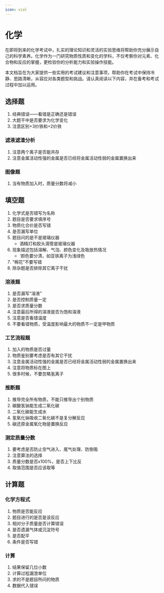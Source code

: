```yaml
---
icon: vial
---
```


# 化学

在即将到来的化学考试中，扎实的理论知识和灵活的实验思维将帮助你充分展示自己的科学素养。化学作为一门研究物质性质和变化的学科，不仅考察你对元素、化合物和反应的掌握，更检验你的分析能力和实验操作技能。

本文档旨在为大家提供一些实用的考试建议和注意事项，帮助你在考试中保持冷静、思路清晰，从容应对各类题型和挑战。请认真阅读以下内容，并在备考和考试过程中加以运用。

## 选择题

1. 经典错误——看错是正确还是错误
2. 大题干中是否要求为化学变化
3. 注意区别+3价铁和+2价铁

### 滤液滤渣分析

1. 注意两个离子是否能共存
2. 注意金属活动性强的金属是否已经将金属活动性弱的金属置换出来

### 图像题

1. 当有物质加入时，质量分数将减小

## 填空题

1. 化学式是否错写为名称
2. 题目是否要求填序号
3. 物质化合价是否写错
4. 是否漏写单位
5. 题目问的是不是玻璃仪器
   * 酒精灯和胶头滴管是玻璃仪器
6. 现象描述包括溶解、气泡、颜色变化及吸放热情况
   * ‘颜色要分清，如亚铁离子为浅绿色
7. “棉花”不要写错
8. 除杂题是否排除其它离子干扰

### 溶液题

1. 是否漏写“溶液”
2. 是否控制质量一定
3. 是否求质量分数
4. 注意最后所得的溶液是否为饱和溶液
5. 注意是否看错温度
6. 不要看错物质，受温度影响最大的物质不一定是甲物质

### 工艺流程题

1. 加入的物质是否过量
2. 物质鉴别要考虑是否有其它干扰
3. 注意金属活动性强的金属是否已经将金属活动性弱的金属置换出来
4. 注意将物质标在图上
5. 很多时候，不要忽略氢离子

### 推断题

1. 推导完全所有物质，不能只推导出个别物质
2. 碳酸氢钠能生成二氧化碳
3. 二氧化碳能生成水
4. 氢氧化钠吸收二氧化碳不是复分解反应
5. 碳还原金属氧化物是置换反应

### 测定质量分数

1. 要考虑是否防止空气进入、尾气处理、防倒吸
2. 注意算法的选择
3. 质量分数是否x100%，是否上下比反
4. 取值范围是否应该取等

## 计算题

### 化学方程式

1. 物质是否能反应
2. 题目进行的是否是该反应
3. 相对分子质量是否计算错误
4. 是否遗漏气体或沉淀符号
5. 是否配平
6. 条件是否写错

### 计算

1. 结果保留几位小数
2. 计算过程漏泄单位
3. 求的不是题目所问的物质
4. 数据代入错误
